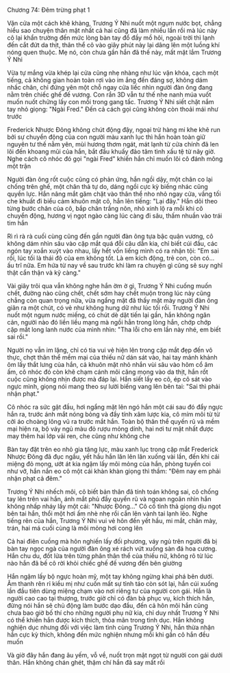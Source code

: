 




Chương 74: Đêm trừng phạt 1

Vặn cửa một cách khẽ khàng, Trương Ý Nhi nuốt một ngụm nước bọt, chẳng hiểu sao chuyện thân mật nhất cả hai cũng đã làm nhiều lần rồi mà lúc này cô lại khẩn trường đến mức lòng bàn tay đổ đầy mồ hôi, ngoài trời thì lạnh đến cắt đứt da thịt, thân thể cô vào giây phút này lại dâng lên một luồng khí nóng quen thuộc. Mẹ nó, còn chưa gần hắn đã thế này, mất mặt lắm Trương Ý Nhi

Vừa tự mắng vừa khép lại cửa cũng nhẹ nhàng như lúc vặn khóa, cạch một tiếng, cả không gian hoàn toàn rơi vào im ắng đến đáng sợ, không dám nhấc chân, chỉ đứng yên một chỗ ngay cửa liếc nhìn người đàn ông đang nằm trên chiếc ghế đế vương. Con rắn 3D vẫn tư thế nhe nanh múa vuốt muốn nuốt chửng lấy con mồi trong gang tấc. Trương Ý Nhi siết chặt nắm tay nhỏ giọng: "Ngài Fred." Đến cả cách gọi cũng không còn thoải mái như trước

Frederick Nhược Đông không chút động đậy, ngoại trừ hàng mi khe khẽ run bởi sự chuyển động của con người màu xanh lục thì hắn hoàn toàn giữ nguyên tư thế nằm yên, mùi hương thơm ngát, mát lạnh từ cửa chính đã len lõi đến khoang mũi của hắn, bắt đầu khuấy đảo tâm tình xấu tệ từ nãy giờ. Nghe cách cô nhóc đó gọi "ngài Fred" khiến hắn chỉ muốn lôi cô đánh mông một trận

Người đàn ông rốt cuộc cũng có phản ứng, hắn ngồi dậy, một chân co lại chống trên ghế, một chân thả tự do, dáng ngồi cực kỳ biếng nhác cũng quyền lực. Hắn nâng mắt găm chặt vào thân thể nho nhỏ ngay cửa, vầng tối che khuất đi biểu cảm khuôn mặt cô, hắn lên tiếng: "Lại đây." Hắn dõi theo từng bước chân của cô, bắp chân trắng nõn, nhỏ xinh lộ ra mỗi khi cô chuyển động, hương vị ngọt ngào càng lúc càng đi sâu, thấm nhuần vào trái tim hắn

Rì rì rà rà cuối cùng cũng đến gần người đàn ông tựa bậc quân vương, cô không dám nhìn sâu vào cặp mắt quá đỗi câu dẫn kia, chỉ biết cúi đầu, các ngón tay xoắn xuýt vào nhau, lấy hết vốn liếng mình có ra nhận tội: "Em sai rồi, lúc tối là thái độ của em không tốt. Là em kích động, trẻ con, còn có... ấu trĩ nữa. Em hứa từ nay về sau trước khi làm ra chuyện gì cũng sẽ suy nghĩ thật cẩn thận và kỹ càng."

Vài giây trôi qua vẫn không nghe hắn ờm ờ gì, Trương Ý Nhi cuống muốn chết, đường nào cũng chết, chết sớm hay chết muộn trong lúc này cũng chẳng còn quan trọng nữa, vừa ngẩng mặt đã thấy mặt mày người đàn ông giãn ra một chút, có vẻ như không hung dữ như lúc tối rồi. Trương Ý Nhi nuốt một ngụm nước miếng, có chút dè dặt tiến lại gần, hắn không ngăn cản, người nào đó liền liều mạng mà ngồi hẳn trong lòng hắn, chớp chớp cặp mắt long lanh nước của mình nhìn: "Tha lỗi cho em lần này nhé, em biết sai rồi."

Người nọ vẫn im lặng, chỉ có tia vui vẻ hiện lên trong cặp mắt đẹp đến vô thực, chợt thân thể mềm mại của thiếu nữ dán sát vào, hai tay mảnh khảnh ôm lấy thắt lưng của hắn, cả khuôn mặt nhỏ nhắn vùi sâu vào hõm cổ âm ấm, cô nhóc đó còn khẽ chạm cánh môi căng mọng vào da thịt, hắn rốt cuộc cũng không nhịn được mà đáp lại. Hắn siết lấy eo cô, ép cô sát vào ngực mình, giọng nói mang theo sự lười biếng vang lên bên tai: "Sai thì phải nhận phạt."

Cô nhóc ra sức gật đầu, hơi ngẩng mặt lên ngó hắn một cái sau đó đẩy ngực hắn ra, trước ánh mắt nóng bỏng và đầy tính xâm lược kia, cô mím môi từ từ cởi áo choàng lông vũ ra trước mắt hắn. Toàn bộ thân thể quyến rũ và mềm mại hiện ra, bộ váy ngủ màu đỏ rượu mỏng dính, hai nơi tư mật nhất được may thêm hai lớp vải ren, che cũng như không che

Bàn tay đặt trên eo nhỏ gia tăng lực, màu xanh lục trong cặp mắt Frederick Nhược Đông đã đục ngầu, yết hầu hắn lăn lên lăn xuống vài lần, đến khi cái miệng đỏ mọng, ướt át kia ngậm lấy môi mỏng của hắn, phòng tuyến coi như vỡ, hắn nắn eo cô một cái khàn khàn giọng thì thầm: "Đêm nay em phải nhận phạt cả đêm."

Trương Ý Nhi nhếch môi, cô biết bản thân đã tính toán không sai, cô chống tay lên trên vai hắn, ánh mắt phủ đầy quyến rũ và ngoan ngoãn nhìn hắn không nhấp nháy lấy một cái: "Nhược Đông..." Cô cố tình thả giọng dịu ngọt bên tai hắn, thổi một hơi ấm nhè nhẹ rồi cắn lên vành tai lạnh lẽo. Nghe tiếng rên của hắn, Trương Ý Nhi vui vẻ hôn đến yết hầu, mi mắt, chân mày, trán, hai má cuối cùng là môi mỏng hơi cong lên

Cả hai điên cuồng mà hôn nghiến lấy đối phương, váy ngủ trên người đã bị bàn tay ngọc ngà của người đàn ông xé rách vứt xuống sàn đá hoa cương. Hắn chu du, đốt lửa trên từng phân thân thể của thiếu nữ, không rõ từ lúc nào hắn đã bế cô rời khỏi chiếc ghế đế vương đến bên giường

Hắn ngậm lấy bộ ngực hoàn mỹ, một tay không ngừng khai phá bên dưới. Âm thanh rên rỉ kiều mị như cuốn mất sự tỉnh táo còn sót lại, hắn cúi xuống lần đầu tiên dùng miệng chạm vào nơi riêng tư của người con gái. Hắn là người cao cao tại thượng, trước giờ chỉ có đàn bà phục vụ, kích thích hắn, đừng nói hắn sẽ chủ động làm bước dạo đầu, đến cả hôn môi hắn cũng chưa bao giờ bố thí cho những người phụ nữ kia, chỉ duy nhất Trương Ý Nhi có thể khiến hắn được kích thích, thỏa mãn trong tình dục. Hắn không nghiện dục nhưng đối với việc làm tình cùng Trương Ý Nhi, hắn thừa nhận hắn cực kỳ thích, không đến mức nghiện nhưng mỗi khi gần cô hắn đều muốn

Và giờ đây hắn đang âu yếm, vỗ về, nuốt trọn mật ngọt từ người con gái dưới thân. Hắn không chán ghét, thậm chí hắn đã say mất rồi




